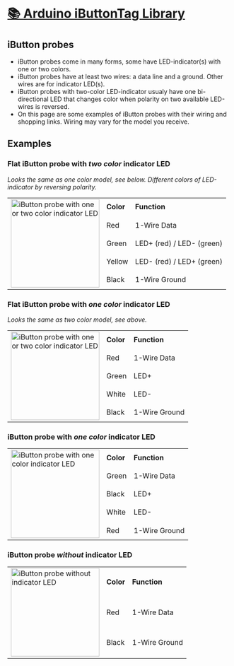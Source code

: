 # [📚 Arduino iButtonTag Library](https://vdwulp.github.io/iButtonTag)

## iButton probes
- iButton probes come in many forms, some have LED-indicator(s) with one or two colors.
- iButton probes have at least two wires: a data line and a ground. Other wires are for indicator LED(s).
- iButton probes with two-color LED-indicator usualy have one bi-directional LED that changes color when polarity on two available LED-wires is reversed.
- On this page are some examples of iButton probes with their wiring and shopping links. Wiring may vary for the model you receive.

## Examples

### Flat iButton probe with _two color_ indicator LED
_Looks the same as one color model, see below. Different colors of LED-indicator by reversing polarity._
<table><tr><td rowspan=8><img src="https://vdwulp.github.io/iButtonTag/iButtonProbe-Flat.png" alt="iButton probe with one or two color indicator LED" width=200 height=200></td>
 <td><b>Color</b></td><td><b>Function</b></td></tr>
 <tr><td>Red</td><td>1-Wire Data</td></tr>
 <tr><td>Green</td><td>LED+ (red) / LED- (green)</td></tr>
 <tr><td>Yellow</td><td>LED- (red) / LED+ (green)</td></tr>
 <tr><td>Black</td><td>1-Wire Ground</td></tr>
</table>

### Flat iButton probe with _one color_ indicator LED
_Looks the same as two color model, see above._
<table><tr><td rowspan=8><img src="https://vdwulp.github.io/iButtonTag/iButtonProbe-Flat.png" alt="iButton probe with one or two color indicator LED" width=200 height=200></td>
 <td><b>Color</b></td><td><b>Function</b></td></tr>
 <tr><td>Red</td><td>1-Wire Data</td></tr>
 <tr><td>Green</td><td>LED+</td></tr>
 <tr><td>White</td><td>LED-</td></tr>
 <tr><td>Black</td><td>1-Wire Ground</td></tr>
</table>

### iButton probe with _one color_ indicator LED
<table><tr><td rowspan=8><img src="https://vdwulp.github.io/iButtonTag/iButtonProbe-OneLed.png" alt="iButton probe with one color indicator LED" width=200 height=200></td>
 <td><b>Color</b></td><td><b>Function</b></td></tr>
 <tr><td>Green</td><td>1-Wire Data</td></tr>
 <tr><td>Black</td><td>LED+</td></tr>
 <tr><td>White</td><td>LED-</td></tr>
 <tr><td>Red</td><td>1-Wire Ground</td></tr>
</table>

### iButton probe _without_ indicator LED
<table><tr><td rowspan=6><img src="https://vdwulp.github.io/iButtonTag/iButtonProbe-NoLed.png" alt="iButton probe without indicator LED" width=200 height=200></td>
 <td><b>Color</b></td><td><b>Function</b></td></tr>
 <tr><td>Red</td><td>1-Wire Data</td></tr>
 <tr><td>Black</td><td>1-Wire Ground</td></tr>
</table>

